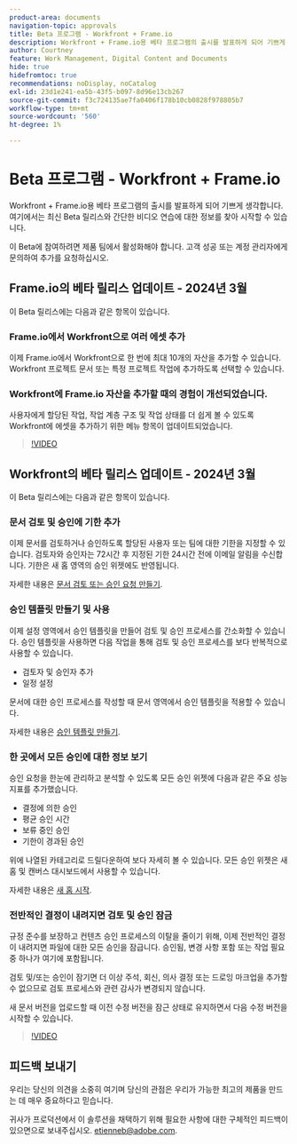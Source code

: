 ```yaml
---
product-area: documents
navigation-topic: approvals
title: Beta 프로그램 - Workfront + Frame.io
description: Workfront + Frame.io용 베타 프로그램의 출시를 발표하게 되어 기쁘게 생각합니다. 여기에서는 최신 Beta 릴리스와 간단한 비디오 연습에 대한 정보를 찾아 시작할 수 있습니다.
author: Courtney
feature: Work Management, Digital Content and Documents
hide: true
hidefromtoc: true
recommendations: noDisplay, noCatalog
exl-id: 23d1e241-ea5b-43f5-b097-8d96e13cb267
source-git-commit: f3c724135ae7fa0406f178b10cb0828f978805b7
workflow-type: tm+mt
source-wordcount: '560'
ht-degree: 1%

---
```


# Beta 프로그램 - Workfront + Frame.io

Workfront + Frame.io용 베타 프로그램의 출시를 발표하게 되어 기쁘게 생각합니다. 여기에서는 최신 Beta 릴리스와 간단한 비디오 연습에 대한 정보를 찾아 시작할 수 있습니다.

이 Beta에 참여하려면 제품 팀에서 활성화해야 합니다. 고객 성공 또는 계정 관리자에게 문의하여 추가를 요청하십시오.

## Frame.io의 베타 릴리스 업데이트 - 2024년 3월

이 Beta 릴리스에는 다음과 같은 항목이 있습니다.

### Frame.io에서 Workfront으로 여러 에셋 추가

이제 Frame.io에서 Workfront으로 한 번에 최대 10개의 자산을 추가할 수 있습니다. Workfront 프로젝트 문서 또는 특정 프로젝트 작업에 추가하도록 선택할 수 있습니다.

### Workfront에 Frame.io 자산을 추가할 때의 경험이 개선되었습니다.

사용자에게 할당된 작업, 작업 계층 구조 및 작업 상태를 더 쉽게 볼 수 있도록 Workfront에 에셋을 추가하기 위한 메뉴 항목이 업데이트되었습니다.

>[!VIDEO](https://video.tv.adobe.com/v/3428213/)

## Workfront의 베타 릴리스 업데이트 - 2024년 3월

이 Beta 릴리스에는 다음과 같은 항목이 있습니다.

### 문서 검토 및 승인에 기한 추가

이제 문서를 검토하거나 승인하도록 할당된 사용자 또는 팀에 대한 기한을 지정할 수 있습니다. 검토자와 승인자는 72시간 후 지정된 기한 24시간 전에 이메일 알림을 수신합니다. 기한은 새 홈 영역의 승인 위젯에도 반영됩니다.

자세한 내용은 [문서 검토 또는 승인 요청 만들기](/help/quicksilver/review-and-approve-work/document-reviews-and-approvals/manage-document-approvals/create-a-document-approval.md).

### 승인 템플릿 만들기 및 사용

이제 설정 영역에서 승인 템플릿을 만들어 검토 및 승인 프로세스를 간소화할 수 있습니다. 승인 템플릿을 사용하면 다음 작업을 통해 검토 및 승인 프로세스를 보다 반복적으로 사용할 수 있습니다.

* 검토자 및 승인자 추가
* 일정 설정

문서에 대한 승인 프로세스를 작성할 때 문서 영역에서 승인 템플릿을 적용할 수 있습니다.

자세한 내용은 [승인 템플릿 만들기](/help/quicksilver/review-and-approve-work/document-reviews-and-approvals/manage-document-approvals/create-approval-template.md).

### 한 곳에서 모든 승인에 대한 정보 보기

승인 요청을 한눈에 관리하고 분석할 수 있도록 모든 승인 위젯에 다음과 같은 주요 성능 지표를 추가했습니다.

* 결정에 의한 승인
* 평균 승인 시간
* 보류 중인 승인
* 기한이 경과된 승인

위에 나열된 카테고리로 드릴다운하여 보다 자세히 볼 수 있습니다. 모든 승인 위젯은 새 홈 및 캔버스 대시보드에서 사용할 수 있습니다.

자세한 내용은 [새 홈 시작](/help/quicksilver/workfront-basics/using-home/new-home/get-started-with-new-home.md).

### 전반적인 결정이 내려지면 검토 및 승인 잠금

규정 준수를 보장하고 컨텐츠 승인 프로세스의 이탈을 줄이기 위해, 이제 전반적인 결정이 내려지면 파일에 대한 모든 승인을 잠급니다. 승인됨, 변경 사항 포함 또는 작업 필요 중 하나가 여기에 포함됩니다.

검토 및/또는 승인이 잠기면 더 이상 주석, 회신, 의사 결정 또는 드로잉 마크업을 추가할 수 없으므로 검토 프로세스와 관련 감사가 변경되지 않습니다.

새 문서 버전을 업로드할 때 이전 수정 버전을 잠근 상태로 유지하면서 다음 수정 버전을 시작할 수 있습니다.

>[!VIDEO](https://video.tv.adobe.com/v/3428179/)


## 피드백 보내기

우리는 당신의 의견을 소중히 여기며 당신의 관점은 우리가 가능한 최고의 제품을 만드는 데 매우 중요하다고 믿습니다.

귀사가 프로덕션에서 이 솔루션을 채택하기 위해 필요한 사항에 대한 구체적인 피드백이 있으면으로 보내주십시오. [etienneb@adobe.com](mailto:etienneb@adobe.com).
